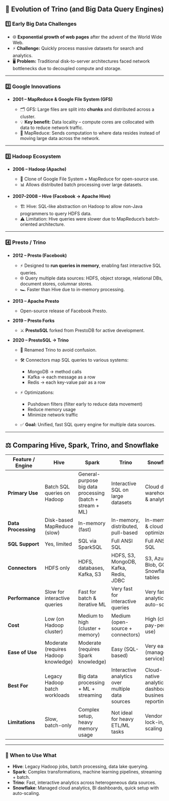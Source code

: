 ## 🚀 Evolution of Trino (and Big Data Query Engines)

### 1️⃣ Early Big Data Challenges

* 🌐 **Exponential growth of web pages** after the advent of the World Wide Web.
* ⚡ **Challenge:** Quickly process massive datasets for search and analytics.
* 🖥️ **Problem:** Traditional disk-to-server architectures faced network bottlenecks due to decoupled compute and storage.

---

### 2️⃣ Google Innovations

* **2001 – MapReduce & Google File System (GFS)**

  * 🗂️ GFS: Large files are split into **chunks** and distributed across a cluster.
  * 💡 **Key benefit:** Data locality – compute cores are collocated with data to reduce network traffic.
  * 🔄 MapReduce: Sends computation to where data resides instead of moving large data across the network.

---

### 3️⃣ Hadoop Ecosystem

* **2006 – Hadoop (Apache)**

  * 🎯 Clone of Google File System + MapReduce for open-source use.
  * 📊 Allows distributed batch processing over large datasets.

* **2007–2008 – Hive (Facebook → Apache Hive)**

  * 🏗️ Hive: SQL-like abstraction on Hadoop to allow non-Java programmers to query HDFS data.
  * ⚠️ Limitation: Hive queries were slower due to MapReduce’s batch-oriented architecture.

---

### 4️⃣ Presto / Trino

* **2012 – Presto (Facebook)**

  * ⚡ Designed to **run queries in memory**, enabling fast interactive SQL queries.
  * 🌐 Query multiple data sources: HDFS, object storage, relational DBs, document stores, columnar stores.
  * 🏎️ Faster than Hive due to in-memory processing.

* **2013 – Apache Presto**

  * Open-source release of Facebook Presto.

* **2019 – Presto Forks**

  * ⚔️ **PrestoSQL** forked from PrestoDB for active development.

* **2020 – PrestoSQL → Trino**

  * 🔄 Renamed Trino to avoid confusion.
  * 🛠️ Connectors map SQL queries to various systems:

    * MongoDB → method calls
    * Kafka → each message as a row
    * Redis → each key-value pair as a row
  * ⚡ Optimizations:

    * Pushdown filters (filter early to reduce data movement)
    * Reduce memory usage
    * Minimize network traffic
  * ✅ **Goal:** Unified, fast SQL query engine for multiple data sources.

---

## ⚖️ Comparing Hive, Spark, Trino, and Snowflake

| Feature / Engine    | Hive                                 | Spark                                                     | Trino                                            | Snowflake                                                 |
| ------------------- | ------------------------------------ | --------------------------------------------------------- | ------------------------------------------------ | --------------------------------------------------------- |
| **Primary Use**     | Batch SQL queries on Hadoop          | General-purpose big data processing (batch + stream + ML) | Interactive SQL on large datasets                | Cloud data warehousing & analytics                        |
| **Data Processing** | Disk-based MapReduce (slow)          | In-memory (fast)                                          | In-memory, distributed, pull-based               | In-memory & cloud-optimized                               |
| **SQL Support**     | Yes, limited                         | SQL via SparkSQL                                          | Full ANSI SQL                                    | Full ANSI SQL                                             |
| **Connectors**      | HDFS only                            | HDFS, databases, Kafka, S3                                | HDFS, S3, MongoDB, Kafka, Redis, JDBC            | S3, Azure Blob, GCS, Snowflake tables                     |
| **Performance**     | Slow for interactive queries         | Fast for batch & iterative ML                             | Very fast for interactive queries                | Very fast for analytics, auto-scaling                     |
| **Cost**            | Low (on Hadoop cluster)              | Medium to high (cluster + memory)                         | Medium (open-source + connectors)                | High (cloud pay-per-use)                                  |
| **Ease of Use**     | Moderate (requires Hadoop knowledge) | Moderate (requires Spark knowledge)                       | Easy (SQL-based)                                 | Very easy (managed service)                               |
| **Best For**        | Legacy Hadoop batch workloads        | Big data processing + ML + streaming                      | Interactive analytics over multiple data sources | Cloud-native analytics, BI dashboards, business reporting |
| **Limitations**     | Slow, batch-only                     | Complex setup, heavy memory usage                         | Not ideal for heavy ETL/ML tasks                 | Vendor lock-in, cost scaling                              |

---

### 🔹 When to Use What

* **Hive**: Legacy Hadoop jobs, batch processing, data lake querying.
* **Spark**: Complex transformations, machine learning pipelines, streaming + batch.
* **Trino**: Fast, interactive analytics across heterogeneous data sources.
* **Snowflake**: Managed cloud analytics, BI dashboards, quick setup with auto-scaling.
